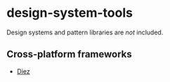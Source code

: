 # design-system-tools
Design systems and pattern libraries are _not_ included.

## Cross-platform frameworks
* [Diez](https://diez.org)

##
